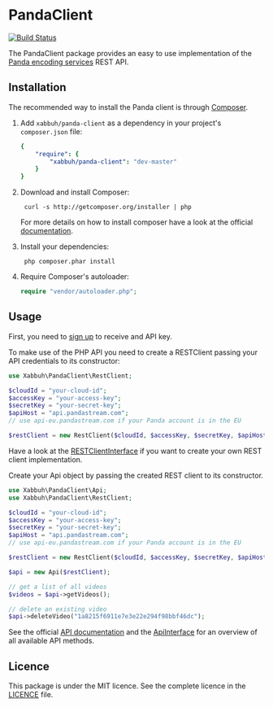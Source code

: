 PandaClient
===========

[![Build Status](https://travis-ci.org/xabbuh/panda-client.png?branch=master)](https://travis-ci.org/xabbuh/panda-client)

The PandaClient package provides an easy to use implementation of the
[Panda encoding services](https://www.pandastream.com/) REST API.

Installation
------------

The recommended way to install the Panda client is through
[Composer](http://getcomposer.org/).

1. Add ``xabbuh/panda-client`` as a dependency in your project's
``composer.json`` file:

    ``` yaml
    {
        "require": {
            "xabbuh/panda-client": "dev-master"
        }
    }
    ```

2. Download and install Composer:

        curl -s http://getcomposer.org/installer | php

    For more details on how to install composer have a look at the official
    [documentation](http://getcomposer.org/doc/00-intro.md).

3. Install your dependencies:

        php composer.phar install

4. Require Composer's autoloader:

    ``` php
    require "vendor/autoloader.php";
    ```

Usage
-----

First, you need to [sign up](http://www.pandastream.com/pricing-signup)
to receive and API key.

To make use of the PHP API you need to create a RESTClient passing your
API credentials to its constructor:

``` php
use Xabbuh\PandaClient\RestClient;

$cloudId = "your-cloud-id";
$accessKey = "your-access-key";
$secretKey = "your-secret-key";
$apiHost = "api.pandastream.com";
// use api-eu.pandastream.com if your Panda account is in the EU

$restClient = new RestClient($cloudId, $accessKey, $secretKey, $apiHost);
```

Have a look at the [RESTClientInterface](https://github.com/xabbuh/PandaClient/blob/master/RestClientInterface.php)
if you want to create your own REST client implementation.

Create your Api object by passing the created REST client to its constructor.

```php
use Xabbuh\PandaClient\Api;
use Xabbuh\PandaClient\RestClient;

$cloudId = "your-cloud-id";
$accessKey = "your-access-key";
$secretKey = "your-secret-key";
$apiHost = "api.pandastream.com";
// use api-eu.pandastream.com if your Panda account is in the EU

$restClient = new RestClient($cloudId, $accessKey, $secretKey, $apiHost);

$api = new Api($restClient);

// get a list of all videos
$videos = $api->getVideos();

// delete an existing video
$api->deleteVideo("1a8215f6911e7e3e22e294f98bbf46dc");
```

See the official [API documentation](http://www.pandastream.com/docs/api)
and the [ApiInterface](https://github.com/xabbuh/PandaClient/blob/master/ApiInterface.php)
for an overview of all available API methods.

Licence
-------

This package is under the MIT licence. See the complete licence in the
[LICENCE](https://github.com/xabbuh/PandaClient/blob/master/LICENSE) file.
